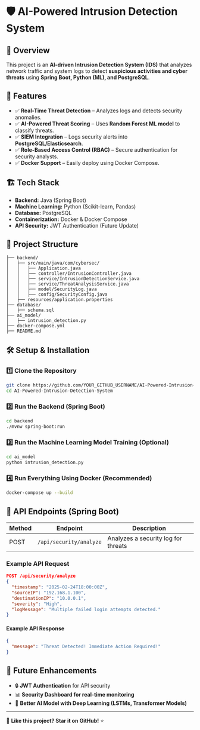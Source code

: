 # 🛡️ AI-Powered Intrusion Detection System

## 📌 Overview
This project is an **AI-driven Intrusion Detection System (IDS)** that analyzes network traffic and system logs to detect **suspicious activities and cyber threats** using **Spring Boot, Python (ML), and PostgreSQL**.

## 🚀 Features
- ✅ **Real-Time Threat Detection** – Analyzes logs and detects security anomalies.
- ✅ **AI-Powered Threat Scoring** – Uses **Random Forest ML model** to classify threats.
- ✅ **SIEM Integration** – Logs security alerts into **PostgreSQL/Elasticsearch**.
- ✅ **Role-Based Access Control (RBAC)** – Secure authentication for security analysts.
- ✅ **Docker Support** – Easily deploy using Docker Compose.

## 🏗️ Tech Stack
- **Backend:** Java (Spring Boot)  
- **Machine Learning:** Python (Scikit-learn, Pandas)  
- **Database:** PostgreSQL  
- **Containerization:** Docker & Docker Compose  
- **API Security:** JWT Authentication (Future Update)  

## 📂 Project Structure
```
├── backend/
│   ├── src/main/java/com/cybersec/
│   │   ├── Application.java
│   │   ├── controller/IntrusionController.java
│   │   ├── service/IntrusionDetectionService.java
│   │   ├── service/ThreatAnalysisService.java
│   │   ├── model/SecurityLog.java
│   │   ├── config/SecurityConfig.java
│   ├── resources/application.properties
├── database/
│   ├── schema.sql
├── ai_model/
│   ├── intrusion_detection.py
├── docker-compose.yml
├── README.md
```

## 🛠️ Setup & Installation
### **1️⃣ Clone the Repository**
```bash
git clone https://github.com/YOUR_GITHUB_USERNAME/AI-Powered-Intrusion-Detection-System.git
cd AI-Powered-Intrusion-Detection-System
```

### **2️⃣ Run the Backend (Spring Boot)**
```bash
cd backend
./mvnw spring-boot:run
```

### **3️⃣ Run the Machine Learning Model Training (Optional)**
```bash
cd ai_model
python intrusion_detection.py
```

### **4️⃣ Run Everything Using Docker (Recommended)**
```bash
docker-compose up --build
```

## 📡 API Endpoints (Spring Boot)
| Method | Endpoint                  | Description                     |
|--------|---------------------------|---------------------------------|
| POST   | `/api/security/analyze`   | Analyzes a security log for threats |

### **Example API Request**
```json
POST /api/security/analyze
{
  "timestamp": "2025-02-24T18:00:00Z",
  "sourceIP": "192.168.1.100",
  "destinationIP": "10.0.0.1",
  "severity": "High",
  "logMessage": "Multiple failed login attempts detected."
}
```
#### **Example API Response**
```json
{
  "message": "Threat Detected! Immediate Action Required!"
}
```

## 📝 Future Enhancements
- 🔒 **JWT Authentication** for API security  
- 📊 **Security Dashboard for real-time monitoring**  
- 🤖 **Better AI Model with Deep Learning (LSTMs, Transformer Models)**  

---
🚀 **Like this project? Star it on GitHub!** ⭐  
